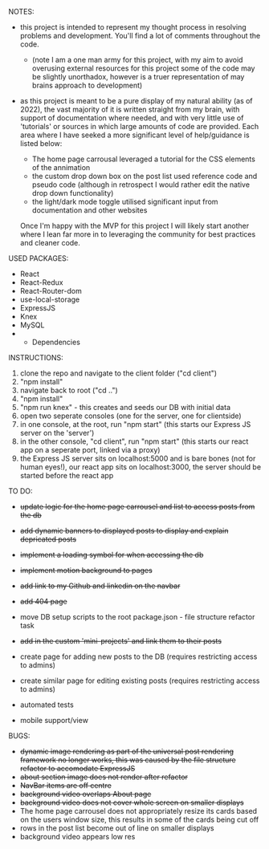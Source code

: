 NOTES:
- this project is intended to represent my thought process in resolving problems and development. You'll find a lot of comments throughout the code.
  - (note I am a one man army for this project, with my aim to avoid overusing external resources for this project some of the code may be slightly unorthadox, however is a truer representation of may brains approach to development)
- as this project is meant to be a pure display of my natural ability (as of 2022), the vast majority of it is written straight from my brain, with support of documentation where needed, and with very little use of 'tutorials' or sources in which large amounts of code are provided. Each area where I have seeked a more significant level of help/guidance is listed below:
  - The home page carrousal leveraged a tutorial for the CSS elements of the annimation
  - the custom drop down box on the post list used reference code and pseudo code (although in retrospect I would rather edit the native drop down functionality)
  - the light/dark mode toggle utilised significant input from documentation and other websites 

  Once I'm happy with the MVP for this project I will likely start another where I lean far more in to leveraging the community for best practices and cleaner code.


USED PACKAGES:
- React
- React-Redux
- React-Router-dom
- use-local-storage
- ExpressJS
- Knex
- MySQL
- + Dependencies

INSTRUCTIONS:
1. clone the repo and navigate to the client folder ("cd client")
2. "npm install"
3. navigate back to root ("cd ..")
4. "npm install"
5. "npm run knex" - this creates and seeds our DB with initial data
6. open two seperate consoles (one for the server, one for clientside)
7. in one console, at the root, run "npm start" (this starts our Express JS server on the 'server')
8. in the other console, "cd client", run "npm start" (this starts our react app on a seperate port, linked via a proxy)
9. the Express JS server sits on localhost:5000 and is bare bones (not for human eyes!), our react app sits on localhost:3000, the server should be started before the react app




TO DO:
- ~~update logic for the home page carrousel and list to access posts from the db~~
- ~~add dynamic banners to displayed posts to display and explain depricated posts~~
- ~~implement a loading symbol for when accessing the db~~
- ~~implement motion background to pages~~
- ~~add link to my Github and linkedin on the navbar~~
- ~~add 404 page~~
- move DB setup scripts to the root package.json - file structure refactor task
- ~~add in the custom 'mini-projects' and link them to their posts~~

- create page for adding new posts to the DB (requires restricting access to admins)
- create similar page for editing existing posts (requires restricting access to admins)

- automated tests
- mobile support/view




BUGS:
- ~~dynamic image rendering as part of the universal post rendering framework no longer works, this was caused by the file structure refactor to accomodate ExpressJS~~
- ~~about section image does not render after refactor~~
- ~~NavBar items are off centre~~
- ~~background video overlaps About page~~
- ~~background video does not cover whole screen on smaller displays~~
- The home page carrousel does not appropriately resize its cards based on the users window size, this results in some of the cards being cut off
- rows in the post list become out of line on smaller displays
- background video appears low res


